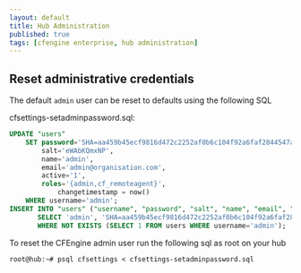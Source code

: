 ```yaml
---
layout: default
title: Hub Administration
published: true
tags: [cfengine enterprise, hub administration]
---
```


## Reset administrative credentials

The default `admin` user can be reset to defaults using the following SQL

cfsettings-setadminpassword.sql:

```sql
UPDATE "users"
	SET password='SHA=aa459b45ecf9816d472c2252af0b6c104f92a6faf2844547a03338e42e426f52',
	    salt='eWAbKQmxNP',
	    name='admin',
	    email='admin@organisation.com',
	    active='1',
	    roles='{admin,cf_remoteagent}',
            changetimestamp = now()
	WHERE username='admin';
INSERT INTO "users" ("username", "password", "salt", "name", "email", "external", "active", "roles", "changetimestamp")
       SELECT 'admin', 'SHA=aa459b45ecf9816d472c2252af0b6c104f92a6faf2844547a03338e42e426f52', 'eWAbKQmxNP', 'admin',  'admin@organisation.com', false, '1',  '{admin,cf_remoteagent}', now()
       WHERE NOT EXISTS (SELECT 1 FROM users WHERE username='admin');
```

To reset the CFEngine admin user run the following sql as root on your hub

```console
root@hub:~# psql cfsettings < cfsettings-setadminpassword.sql
```

